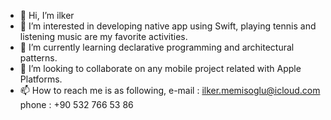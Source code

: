 - 👋 Hi, I’m ilker
- 👀 I’m interested in developing native app using Swift, playing tennis and  listening music are my favorite activities.
- 🌱 I’m currently learning declarative programming and architectural patterns.
- 💞️ I’m looking to collaborate on any mobile project related with Apple Platforms.
- 📫 How to reach me is as following, 
e-mail : ilker.memisoglu@icloud.com
phone  : +90 532 766 53 86 

<!---
ilkerym/ilkerym is a ✨ special ✨ repository because its `README.md` (this file) appears on your GitHub profile.
You can click the Preview link to take a look at your changes.
--->
